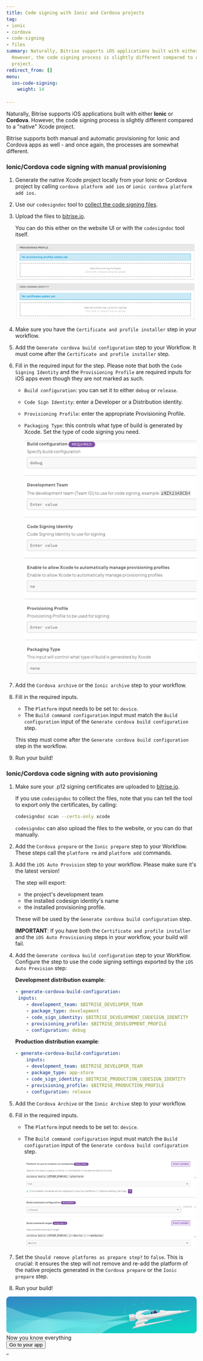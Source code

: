 ```yaml
---
title: Code signing with Ionic and Cordova projects
tag:
- ionic
- cordova
- code-signing
- files
summary: Naturally, Bitrise supports iOS applications built with either Ionic or Cordova.
  However, the code signing process is slightly different compared to a "native" Xcode
  project.
redirect_from: []
menu:
  ios-code-signing:
    weight: 14

---
```

Naturally, Bitrise supports iOS applications built with either **Ionic** or **Cordova**. However, the code signing process is slightly different compared to a "native" Xcode project.

Bitrise supports both manual and automatic provisioning for Ionic and Cordova apps as well - and once again, the processes are somewhat different.

### Ionic/Cordova code signing with manual provisioning

1. Generate the native Xcode project locally from your Ionic or Cordova project by calling `cordova platform add ios` or `ionic cordova platform add ios`.
2. Use our `codesigndoc` tool to [collect the code signing files](https://devcenter.bitrise.io/code-signing/ios-code-signing/collecting-files-with-codesigndoc/).
3. Upload the files to [bitrise.io](https://www.bitrise.io).

   You can do this either on the website UI or with the `codesigndoc` tool itself.

   ![Screenshot](/img/code-signing/ios-code-signing/provisioning-and-certificate-upload.png)
4. Make sure you have the `Certificate and profile installer` step in your workflow.
5. Add the `Generate cordova build configuration` step to your Workflow. It must come after the `Certificate and profile installer` step.
6. Fill in the required input for the step. Please note that both the `Code Signing Identity` and the `Provisioning Profile` are required inputs for iOS apps even though they are not marked as such.
   * `Build configuration`: you can set it to either `debug` or `release`.
   * `Code Sign Identity`: enter a Developer or a Distribution identity.
   * `Provisioning Profile`: enter the appropriate Provisioning Profile.
   * `Packaging Type`: this controls what type of build is generated by Xcode. Set the type of code signing you need.

     ![](/img/generate-cordova-build-config-1.png)
7. Add the `Cordova archive` or the `Ionic archive` step to your workflow.
8. Fill in the required inputs.
   * The `Platform` input needs to be set to: `device`.
   * The `Build command configuration` input must match the `Build configuration` input of the `Generate cordova build configuration` step.

   This step must come after the `Generate cordova build configuration` step in the workflow.
9. Run your build!

### Ionic/Cordova code signing with auto provisioning

1. Make sure your .p12 signing certificates are uploaded to [bitrise.io](https://www.bitrise.io).

   If you use `codesigndoc` to collect the files, note that you can tell the tool to export only the certificates, by calling:

   ``` bash
   codesigndoc scan --certs-only xcode
   ```

   `codesigndoc` can also upload the files to the website, or you can do that manually.
2. Add the `Cordova prepare` or the `Ionic prepare` step to your Workflow. These steps call the `platform rm` and `platform add` commands.
3. Add the `iOS Auto Provision` step to your workflow. Please make sure it's the latest version!

   The step will export:
   * the project's development team
   * the installed codesign identity's name
   * the installed provisioning profile.

   These will be used by the `Generate cordova build configuration` step.

   **IMPORTANT**: If you have both the `Certificate and profile installer` and the `iOS Auto Provisioning` steps in your workflow, your build will fail.
4. Add the `Generate cordova build configuration` step to your Workflow. Configure the step to use the code signing settings exported by the `iOS Auto Prevision` step:

   **Development distribution example**:

   ```yaml
   - generate-cordova-build-configuration:
   	inputs:
       - development_team: $BITRISE_DEVELOPER_TEAM 
       - package_type: development 
       - code_sign_identity: $BITRISE_DEVELOPMENT_CODESIGN_IDENTITY 
       - provisioning_profile: $BITRISE_DEVELOPMENT_PROFILE 
       - configuration: debug
   ```

   **Production distribution example**:

   ```yaml 
   - generate-cordova-build-configuration:
       inputs:
       - development_team: $BITRISE_DEVELOPER_TEAM 
       - package_type: app-store 
       - code_sign_identity: $BITRISE_PRODUCTION_CODESIGN_IDENTITY 
       - provisioning_profile: $BITRISE_PRODUCTION_PROFILE 
       - configuration: release
   ```
5. Add the `Cordova Archive` or the `Ionic Archive` step to your workflow.
6. Fill in the required inputs.
   * The `Platform` input needs to be set to: `device`.
   * The `Build command configuration` input must match the `Build configuration` input of the `Generate cordova build configuration` step.

     ![](/img/cordova-archive-2.png)
7. Set the `Should remove platforms as prepare step?` to `false`. This is crucial: it ensures the step will not remove and re-add the platform of the native projects generated in the `Cordova prepare` or the `Ionic prepare` step.
8. Run your build!

<div class="banner">
	<img src="/assets/images/banner-bg-888x170.png" style="border: none;">
	<div class="deploy-text">Now you know everything</div>
	<a target="_blank" href="https://app.bitrise.io/dashboard/builds"><button class="button">Go to your app</button></a>
</div>
_
